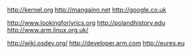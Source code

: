 http://kernel.org http://mangainn.net http://google.co.uk

http://www.lookingforlyrics.org http://polandhistory.edu http://www.arm.linux.org.uk/ 

http://wiki.osdev.org/ http://developer.arm.com http://eures.eu 
 
